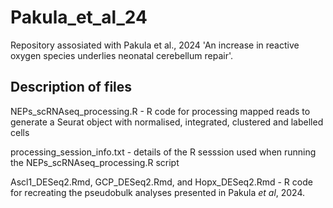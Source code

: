 # Pakula_et_al_24
Repository assosiated with Pakula et al., 2024 'An increase in reactive oxygen species underlies neonatal cerebellum repair'.

## Description of files
NEPs_scRNAseq_processing.R - R code for processing mapped reads to generate a Seurat object with normalised, integrated, clustered and labelled cells

processing_session_info.txt - details of the R sesssion used when running the NEPs_scRNAseq_processing.R script

Ascl1_DESeq2.Rmd, GCP_DESeq2.Rmd, and Hopx_DESeq2.Rmd - R code for recreating the pseudobulk analyses presented in Pakula _et al_, 2024.
